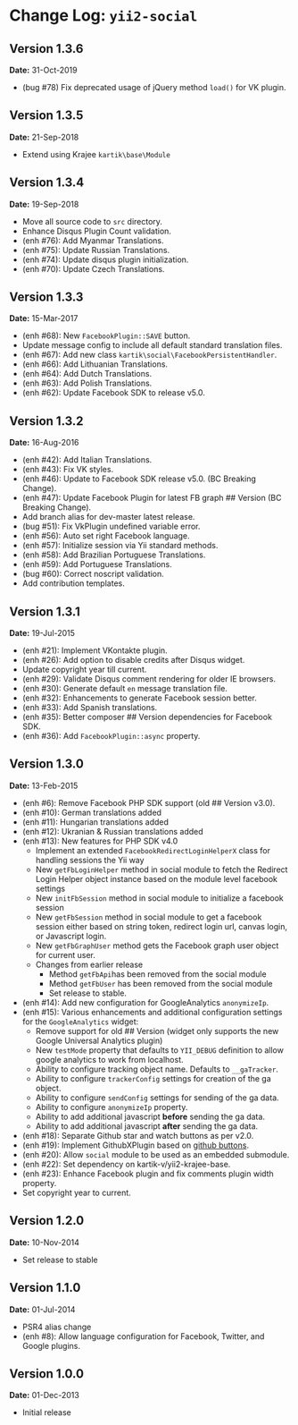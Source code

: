 Change Log: `yii2-social`
=========================

## Version 1.3.6

**Date:** 31-Oct-2019

- (bug #78) Fix deprecated usage of jQuery method `load()` for VK plugin.

## Version 1.3.5

**Date:** 21-Sep-2018

- Extend using Krajee `kartik\base\Module` 

## Version 1.3.4

**Date:** 19-Sep-2018

- Move all source code to `src` directory.
- Enhance Disqus Plugin Count validation.
- (enh #76): Add Myanmar Translations.
- (enh #75): Update Russian Translations.
- (enh #74): Update disqus plugin initialization.
- (enh #70): Update Czech Translations.

## Version 1.3.3

**Date:** 15-Mar-2017

- (enh #68): New `FacebookPlugin::SAVE` button.
- Update message config to include all default standard translation files.
- (enh #67): Add new class `kartik\social\FacebookPersistentHandler`.
- (enh #66): Add Lithuanian Translations.
- (enh #64): Add Dutch Translations.
- (enh #63): Add Polish Translations.
- (enh #62): Update Facebook SDK to release v5.0.

## Version 1.3.2

**Date:** 16-Aug-2016

- (enh #42): Add Italian Translations.
- (enh #43): Fix VK styles.
- (enh #46): Update to Facebook SDK release v5.0. (BC Breaking Change).
- (enh #47): Update Facebook Plugin for latest FB graph ## Version (BC Breaking Change).
- Add branch alias for dev-master latest release.
- (bug #51): Fix VkPlugin undefined variable error.
- (enh #56): Auto set right Facebook language.
- (enh #57): Initialize session via Yii standard methods.
- (enh #58): Add Brazilian Portuguese Translations.
- (enh #59): Add Portuguese Translations.
- (bug #60): Correct noscript validation.
- Add contribution templates.

## Version 1.3.1

**Date:** 19-Jul-2015

- (enh #21): Implement VKontakte plugin.
- (enh #26): Add option to disable credits after Disqus widget.
- Update copyright year till current.
- (enh #29): Validate Disqus comment rendering for older IE browsers.
- (enh #30): Generate default `en` message translation file.
- (enh #32): Enhancements to generate Facebook session better.
- (enh #33): Add Spanish translations.
- (enh #35): Better composer ## Version dependencies for Facebook SDK.
- (enh #36): Add `FacebookPlugin::async` property.

## Version 1.3.0

**Date:** 13-Feb-2015

- (enh #6): Remove Facebook PHP SDK support (old ## Version v3.0). 
- (enh #10): German translations added
- (enh #11): Hungarian translations added
- (enh #12): Ukranian & Russian translations added
- (enh #13): New features for PHP SDK v4.0
    - Implement an extended `FacebookRedirectLoginHelperX` class for handling sessions the Yii way
    - New `getFbLoginHelper` method in social module to fetch the Redirect Login Helper object instance based on the module level facebook settings
    - New `initFbSession` method in social module to initialize a facebook session
    - New `getFbSession` method in social module to get a facebook session either based on string token, redirect login url, canvas login, or Javascript login.
    - New `getFbGraphUser` method gets the Facebook graph user object for current user.
    - Changes from earlier release
        - Method `getFbApi`has been removed from the social module
        - Method `getFbUser` has been removed from the social module
        - Set release to stable.
- (enh #14): Add new configuration for GoogleAnalytics `anonymizeIp`.
- (enh #15): Various enhancements and additional configuration settings for the `GoogleAnalytics` widget:
    - Remove support for old ## Version (widget only supports the new Google Universal Analytics plugin)
    - New `testMode` property that defaults to `YII_DEBUG` definition to allow google analytics to work from localhost.
    - Ability to configure tracking object name. Defaults to `__gaTracker`.
    - Ability to configure `trackerConfig` settings for creation of the ga object.
    - Ability to configure `sendConfig` settings for sending of the ga data.
    - Ability to configure `anonymizeIp` property.
    - Ability to add additional javascript **before** sending the ga data. 
    - Ability to add additional javascript **after** sending the ga data.
- (enh #18): Separate Github star and watch buttons as per v2.0.
- (enh #19): Implement GithubXPlugin based on [github buttons](https://github.com/ntkme/github-buttons).
- (enh #20): Allow `social` module to be used as an embedded submodule.
- (enh #22): Set dependency on kartik-v/yii2-krajee-base.
- (enh #23): Enhance Facebook plugin and fix comments plugin width property.
- Set copyright year to current.

## Version 1.2.0

**Date:** 10-Nov-2014

- Set release to stable

## Version 1.1.0

**Date:** 01-Jul-2014

- PSR4 alias change
- (enh #8): Allow language configuration for Facebook, Twitter, and Google plugins.

## Version 1.0.0

**Date:** 01-Dec-2013

- Initial release
